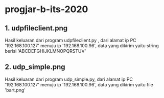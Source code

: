 # progjar-b-its-2020

## 1. udpfileclient.png
Hasil keluaran dari program udpfileclient.py , dari alamat ip PC '192.168.100.127' menuju ip '192.168.100.96', data yang dikirim yaitu string berisi 'ABCDEFGHIJKLMNOPQRSTUV'

## 2. udp_simple.png
Hasil keluaran dari program udp_simple.py, dari alamat ip PC '192.168.100.127' menuju ip '192.168.100.96', data yang dikirim yaitu file 'bart.png'
